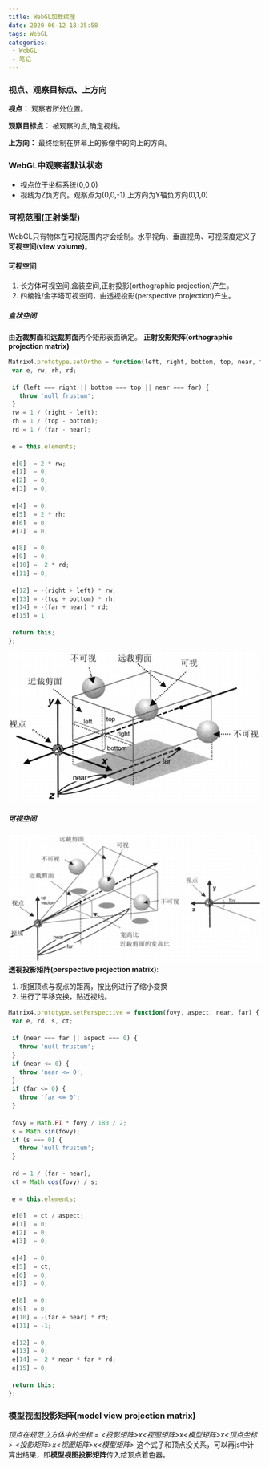 ```yaml
---
title: WebGL加载纹理
date: 2020-06-12 18:35:58
tags: WebGL
categories:
 - WebGL
 - 笔记
---
```

### 视点、观察目标点、上方向

**视点：** 观察者所处位置。

**观察目标点：** 被观察的点,确定视线。

**上方向：** 最终绘制在屏幕上的影像中的向上的方向。

### WebGL中观察者默认状态

 * 视点位于坐标系统(0,0,0)
 * 视线为Z负方向。观察点为(0,0,-1),上方向为Y轴负方向(0,1,0)

### 可视范围(正射类型)

WebGL只有物体在可视范围内才会绘制。水平视角、垂直视角、可视深度定义了**可视空间(view volume)**。

#### 可视空间

1. 长方体可视空间,盒装空间,正射投影(orthographic projection)产生。
2. 四棱锥/金字塔可视空间，由透视投影(perspective projection)产生。

##### 盒状空间

 由**近裁剪面**和**远裁剪面**两个矩形表面确定。
 **正射投影矩阵(orthographic projection matrix)**
 ``` javascript
Matrix4.prototype.setOrtho = function(left, right, bottom, top, near, far) {
  var e, rw, rh, rd;

  if (left === right || bottom === top || near === far) {
    throw 'null frustum';
  }
  rw = 1 / (right - left);
  rh = 1 / (top - bottom);
  rd = 1 / (far - near);

  e = this.elements;

  e[0]  = 2 * rw;
  e[1]  = 0;
  e[2]  = 0;
  e[3]  = 0;

  e[4]  = 0;
  e[5]  = 2 * rh;
  e[6]  = 0;
  e[7]  = 0;

  e[8]  = 0;
  e[9]  = 0;
  e[10] = -2 * rd;
  e[11] = 0;

  e[12] = -(right + left) * rw;
  e[13] = -(top + bottom) * rh;
  e[14] = -(far + near) * rd;
  e[15] = 1;

  return this;
};
 ```
 ![盒装空间](https://raw.githubusercontent.com/xcsf/blog-figure-bed/master/盒装空间.png)

 ##### 可视空间

 ![透视投影可视空间](https://raw.githubusercontent.com/xcsf/blog-figure-bed/master/透视投影可视空间.png)
 **透视投影矩阵(perspective projection matrix)**:
 1. 根据顶点与视点的距离，按比例进行了缩小变换
 2. 进行了平移变换，贴近视线。
 ``` javascript
 Matrix4.prototype.setPerspective = function(fovy, aspect, near, far) {
  var e, rd, s, ct;

  if (near === far || aspect === 0) {
    throw 'null frustum';
  }
  if (near <= 0) {
    throw 'near <= 0';
  }
  if (far <= 0) {
    throw 'far <= 0';
  }

  fovy = Math.PI * fovy / 180 / 2;
  s = Math.sin(fovy);
  if (s === 0) {
    throw 'null frustum';
  }

  rd = 1 / (far - near);
  ct = Math.cos(fovy) / s;

  e = this.elements;

  e[0]  = ct / aspect;
  e[1]  = 0;
  e[2]  = 0;
  e[3]  = 0;

  e[4]  = 0;
  e[5]  = ct;
  e[6]  = 0;
  e[7]  = 0;

  e[8]  = 0;
  e[9]  = 0;
  e[10] = -(far + near) * rd;
  e[11] = -1;

  e[12] = 0;
  e[13] = 0;
  e[14] = -2 * near * far * rd;
  e[15] = 0;

  return this;
};
 ```

 ### 模型视图投影矩阵(model view projection matrix)

*顶点在规范立方体中的坐标 = <投影矩阵>x<视图矩阵>x<模型矩阵>x<顶点坐标>*
*<投影矩阵>x<视图矩阵>x<模型矩阵>* 这个式子和顶点没关系，可以再js中计算出结果，即**模型视图投影矩阵**传入给顶点着色器。